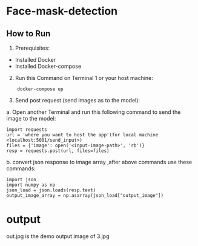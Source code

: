 # Face-mask-detection

## How to Run

1. Prerequisites:
-	Installed Docker
-	Installed Docker-compose

2. Run this Command on Terminal 1 or your host machine: 

```
	docker-compose up 
```

3. Send post request (send images as to the model):

a. Open another Terminal and run this following command to send the image to the model:

	import requests
	url = 'where you want to host the app'(for local machine <localhost:5001/send_input>)
	files = {'image': open('<input-image-path>', 'rb')}
	resp = requests.post(url, files=files)


b. convert json response to image array ,after above commands use these commands:

	import json
	import numpy as np
	json_load = json.loads(resp.text)
	output_image_array = np.asarray(json_load["output_image"])

# output

out.jpg is the demo output image of 3.jpg
